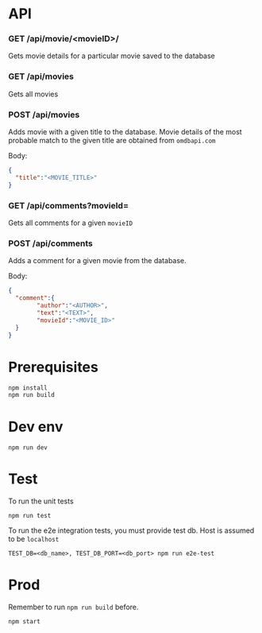 # API 


### GET /api/movie/\<movieID>/

Gets movie details for a particular movie saved to the database

### GET /api/movies

Gets all movies

### POST /api/movies

Adds movie with a given title to the database. Movie details of the most probable match to the given title are obtained from `omdbapi.com`

Body:

```json
{
  "title":"<MOVIE_TITLE>"
}
```

### GET /api/comments?movieId=<movieID>

Gets all comments for a given `movieID`

### POST /api/comments

Adds a comment for a given movie from the database.

Body:
```json
{
  "comment":{
		"author":"<AUTHOR>",
		"text":"<TEXT>",
		"movieId":"<MOVIE_ID>"
  }
}
```


# Prerequisites

```text
npm install
npm run build
```

# Dev env

```text
npm run dev
```

# Test

To run the unit tests 
```text
npm run test
```

To run the e2e integration tests, you must provide test db. Host is assumed to be `localhost`
```text
TEST_DB=<db_name>, TEST_DB_PORT=<db_port> npm run e2e-test
```


# Prod 

Remember to run `npm run build` before.

```text
npm start
```
